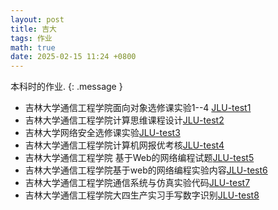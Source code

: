 ```yaml
---
layout: post
title: 吉大
tags: 作业
math: true
date: 2025-02-15 11:24 +0800
---
```

本科时的作业.
{: .message }

- 吉林大学通信工程学院面向对象选修课实验1--4 [JLU-test1](https://github.com/Yeither/JLU-test1)
- 吉林大学通信工程学院计算思维课程设计[JLU-test2](https://github.com/Yeither/JLU_test2)
- 吉林大学网络安全选修课实验[JLU-test3](https://github.com/Yeither/JLU_test3)
- 吉林大学通信工程学院计算机网报优考核[JLU-test4](https://github.com/Yeither/JLU_test4)
- 吉林大学通信工程学院 基于Web的网络编程试题[JLU-test5](https://github.com/Yeither/JLU_test5)
- 吉林大学通信工程学院基于web的网络编程实验内容[JLU-test6](https://github.com/Yeither/JLU_test6)
- 吉林大学通信工程学院通信系统与仿真实验代码[JLU-test7](https://github.com/Yeither/JLU_test7)
- 吉林大学通信工程学院大四生产实习手写数字识别[JLU-test8](https://github.com/Yeither/JLU_test8)
